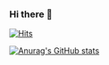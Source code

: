 ### Hi there 👋
[![Hits](https://hits.seeyoufarm.com/api/count/incr/badge.svg?url=https%3A%2F%2Fgithub.com%2FJiyeon526&count_bg=%23ECCBEF&title_bg=%23C2D2F2&icon=&icon_color=%23E7E7E7&title=%F0%9F%91%80&edge_flat=false)](https://hits.seeyoufarm.com)

[![Anurag's GitHub stats](https://github-readme-stats.vercel.app/api?username=Jiyeon526&theme=buefy)](https://github.com/anuraghazra/github-readme-stats)

<!--
**Jiyeon526/Jiyeon526** is a ✨ _special_ ✨ repository because its `README.md` (this file) appears on your GitHub profile.

Here are some ideas to get you started:

- 🔭 I’m currently working on ...
- 🌱 I’m currently learning ...
- 👯 I’m looking to collaborate on ...
- 🤔 I’m looking for help with ...
- 💬 Ask me about ...
- 📫 How to reach me: ...
- 😄 Pronouns: ...
- ⚡ Fun fact: ...
-->
